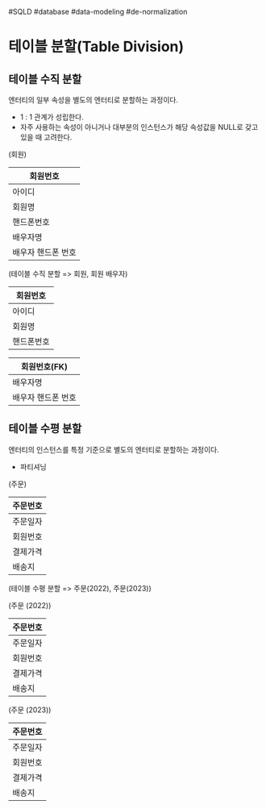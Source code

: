 #SQLD #database #data-modeling #de-normalization 

# 테이블 분할(Table Division)

## 테이블 수직 분할

엔터티의 일부 속성을 별도의 엔터티로 분할하는 과정이다.

- 1 : 1 관계가 성립한다.
- 자주 사용하는 속성이 아니거나 대부분의 인스턴스가 해당 속성값을 NULL로 갖고 있을 때 고려한다.

(회원)

| 회원번호           |
| ------------------ |
| 아이디             |
| 회원명             |
| 핸드폰번호         |
| 배우자명           |
| 배우자 핸드폰 번호 |

(테이블 수직 분할 => 회원, 회원 배우자)

| 회원번호           |
| ------------------ |
| 아이디             |
| 회원명             |
| 핸드폰번호         |

| 회원번호(FK)       |
| ------------------ |
| 배우자명           |
| 배우자 핸드폰 번호 |


## 테이블 수평 분할

엔터티의 인스턴스를 특정 기준으로 별도의 엔터티로 분할하는 과정이다.

- 파티셔닝

(주문)

| 주문번호 |
| -------- |
| 주문일자 |
| 회원번호 |
| 결제가격 |
| 배송지   |

(테이블 수평 분할 => 주문(2022), 주문(2023))

(주문 (2022))

| 주문번호 |
| -------- |
| 주문일자 |
| 회원번호 |
| 결제가격 |
| 배송지   |

(주문 (2023))

| 주문번호 |
| -------- |
| 주문일자 |
| 회원번호 |
| 결제가격 |
| 배송지   |


